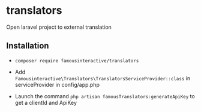 # translators
Open laravel project to external translation

## Installation

  - `composer require famousinteractive/translators`
  
  - Add `Famousinteractive\Translators\TranslatorsServiceProvider::class` in serviceProvider in config/app.php
  
  - Launch the command `php artisan famousTranslators:generateApiKey` to get a clientId and ApiKey
